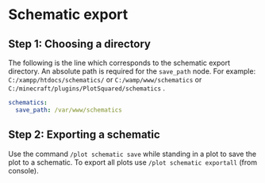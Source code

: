 # Schematic export

## Step 1: Choosing a directory

The following is the line which corresponds to the schematic export directory. An absolute path is required for the `save_path` node.
For example: `C:/xampp/htdocs/schematics/` or `C:/wamp/www/schematics` or `C:/minecraft/plugins/PlotSquared/schematics` .

```yaml
schematics:
  save_path: /var/www/schematics
```

## Step 2: Exporting a schematic

Use the command `/plot schematic save` while standing in a plot to save the plot to a schematic. To export all plots use `/plot schematic exportall` (from console).
